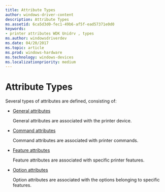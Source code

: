 ```yaml
---
title: Attribute Types
author: windows-driver-content
description: Attribute Types
ms.assetid: 6ca5d3d0-fec1-49b6-af5f-ead57371e0d0
keywords:
- printer attributes WDK Unidrv , types
ms.author: windowsdriverdev
ms.date: 04/20/2017
ms.topic: article
ms.prod: windows-hardware
ms.technology: windows-devices
ms.localizationpriority: medium
---
```


# Attribute Types





Several types of attributes are defined, consisting of:

-   [General attributes](general-attributes.md)

    General attributes are associated with the printer device.

-   [Command attributes](command-attributes.md)

    Command attributes are associated with printer commands.

-   [Feature attributes](feature-attributes.md)

    Feature attributes are associated with specific printer features.

-   [Option attributes](option-attributes.md)

    Option attributes are associated with the options belonging to specific features.

 

 





